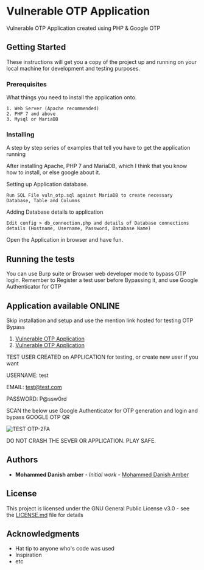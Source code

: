 # Vulnerable OTP Application

Vulnerable OTP Application created using PHP & Google OTP 

## Getting Started

These instructions will get you a copy of the project up and running on your local machine for development and testing purposes.

### Prerequisites

What things you need to install the application onto.

```
1. Web Server (Apache recommended)
2. PHP 7 and above
3. Mysql or MariaDB
```

### Installing

A step by step series of examples that tell you have to get the application running

After installing Apache, PHP 7 and MariaDB, which I think that you know how to install, or else google about it.

Setting up Application database.

```
Run SQL File vuln_otp.sql against MariaDB to create necessary Database, Table and Columns
```

Adding Database details to application

```
Edit config > db_connection.php and details of Database connections details (Hostname, Username, Password, Database Name)
```

Open the Application in browser and have fun.

## Running the tests

You can use Burp suite or Browser web developer mode to bypass OTP login.
Remember to Register a test user before Bypassing it, and use Google Authenticator for OTP

## Application available ONLINE

Skip installation and setup and use the mention link hosted for testing OTP Bypass
1. [Vulnerable OTP Application](http://otp-2fa.mohammeddanishamber.com)
2. [Vulnerable OTP Application](https://otp-2fa.000webhostapp.com/)

TEST USER CREATED on APPLICATION for testing, or create new user if you want

USERNAME: test

EMAIL: test@test.com

PASSWORD: P@ssw0rd

SCAN the below use Google Authenticator for OTP generation and login and bypass
GOOGLE OTP QR

![TEST OTP-2FA](https://chart.googleapis.com/chart?chs=200x200&chld=M|0&cht=qr&chl=otpauth%3A%2F%2Ftotp%2Ftest%40test.com%3Fsecret%32REDZU7WZ45Z4OC%26issuer%3DOTP-2FA "TEST OTP-2FA")

DO NOT CRASH THE SEVER OR APPLICATION.
PLAY SAFE.

## Authors

* **Mohammed Danish amber** - *Initial work* - [Mohammed Danish Amber](http://www.mohammeddanishamber.com)

## License

This project is licensed under the GNU General Public License v3.0 - see the [LICENSE.md](https://github.com/mddanish/Vulnerable-OTP-Application/blob/master/LICENSE) file for details

## Acknowledgments

* Hat tip to anyone who's code was used
* Inspiration
* etc
